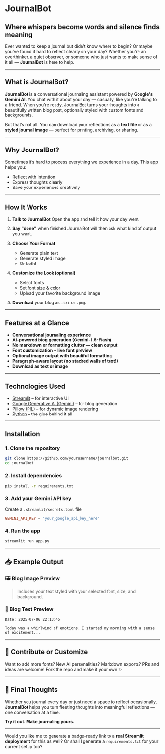 # JournalBot 
## Where whispers become words and silence finds meaning

Ever wanted to keep a journal but didn’t know where to begin? Or maybe you’ve found it hard to reflect clearly on your day? Whether you're an overthinker, a quiet observer, or someone who just wants to make sense of it all — **JournalBot** is here to help.

---

## What is JournalBot?

**JournalBot** is a conversational journaling assistant powered by **Google's Gemini AI**. You chat with it about your day — casually, like you're talking to a friend. When you're ready, JournalBot turns your thoughts into a beautifully written blog post, optionally styled with custom fonts and backgrounds.

But that’s not all. You can download your reflections as a **text file** or as a **styled journal image** — perfect for printing, archiving, or sharing.

---

## Why JournalBot?

Sometimes it’s hard to process everything we experience in a day. This app helps you:

* Reflect with intention
* Express thoughts clearly
* Save your experiences creatively

---

## How It Works

1.  **Talk to JournalBot**
   Open the app and tell it how your day went.

2. **Say "done"** when finished
   JournalBot will then ask what kind of output you want.

3. **Choose Your Format**

   * Generate plain text
   * Generate styled image
   * Or both!

4. **Customize the Look (optional)**

   * Select fonts
   * Set font size & color
   * Upload your favorite background image

5. **Download** your blog as `.txt` or `.png`.

---

## Features at a Glance

* **Conversational journaling experience**
* **AI-powered blog generation (Gemini-1.5-Flash)**
* **No markdown or formatting clutter — clean output**
* **Font customization + live font preview**
* **Optional image output with beautiful formatting**
* **Paragraph-aware layout (no stacked walls of text!)**
* **Download as text or image**

---

## Technologies Used

* [Streamlit](https://streamlit.io/) – for interactive UI
* [Google Generative AI (Gemini)](https://ai.google.dev/) – for blog generation
* [Pillow (PIL)](https://python-pillow.org/) – for dynamic image rendering
* [Python](https://www.python.org/) – the glue behind it all

---

## Installation

### 1. Clone the repository

```bash
git clone https://github.com/yourusername/journalbot.git
cd journalbot
```

### 2. Install dependencies

```bash
pip install -r requirements.txt
```

### 3. Add your Gemini API key

Create a `.streamlit/secrets.toml` file:

```toml
GEMINI_API_KEY = "your_google_api_key_here"
```

### 4. Run the app

```bash
streamlit run app.py
```

---

## 📥 Example Output

### 🖼️ Blog Image Preview

> Includes your text styled with your selected font, size, and background.

### 📄 Blog Text Preview

```plaintext
Date: 2025-07-06 22:13:45

Today was a whirlwind of emotions. I started my morning with a sense of excitement...
```

---

## 🤝 Contribute or Customize

Want to add more fonts? New AI personalities? Markdown exports?
PRs and ideas are welcome! Fork the repo and make it your own ✨

---

## 🙌 Final Thoughts

Whether you journal every day or just need a space to reflect occasionally, **JournalBot** helps you turn fleeting thoughts into meaningful reflections — one conversation at a time.

**Try it out. Make journaling yours.**

---

Would you like me to generate a badge-ready link to a **real Streamlit deployment** for this as well? Or shall I generate a `requirements.txt` for your current setup too?
